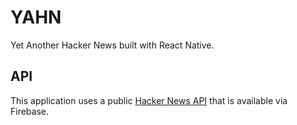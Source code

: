 # YAHN

Yet Another Hacker News built with React Native.

## API

This application uses a public [Hacker News API][0] that is available via Firebase.

[0]: https://github.com/HackerNews/API
